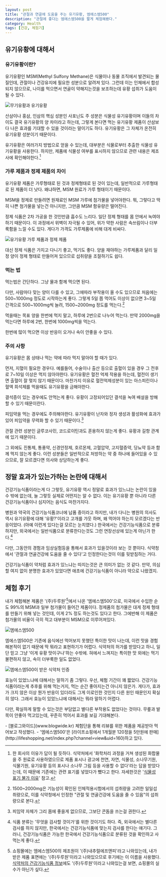```yaml
---
layout: post
title: "관절과 연골에 도움을 주는 유기유황, 엠에스엠500"
description: "관절에 좋다는 엠에스엠500을 짧게 체험해봤다."
category: Health
tags: [건강, 체험기]
---
```


## 유기유황에 대해서

### 유기유황이란?

유기유황인 MSM(Methyl Sulfony Methane)은 식물이나 동물 조직에서 발견되는 물질인데, 관절이나 건강유지에 필요한 성분으로 알려져 있다. 그런데 이는 인체에서 합성되지 않으므로, 나이를 먹으면서 연골이 약해지는것을 보조하는데 유황 섭취가 도움이 될 수 있다.

![무기유황과 유기유황](https://lh5.googleusercontent.com/-Tu4t73TWdo8/VQ7E4iVCQYI/AAAAAAAAPIE/rvwrZy6bSJs/w518/sulphur-vs-msm.jpg "일반적으로 '유황'하면 떠올리는 황(Sulphur)과 달리 유기유황(MSM)은 순백색을 띤다.")

산삼이나 홍삼, 인삼의 핵심 성분인 사포닌도 주 성분은 식물성 유기유황이며 이들의 차이도 결국 유기유황의 양 차이라고 하는데, 그렇게 본다면 먹는 유기유황 제품이 산삼보다 나은 효과를 기대할 수 있을 것이라는 말이기도 하다. 유기유황은 그 자체가 온전히 유기유황 성분이기 때문이다.

유기유황은 여러가지 방법으로 얻을 수 있는데, 대부분은 식물로부터 추출한 식물성 유기유황을 사용한다. 하지만, 제품에 식물성 여부를 표시하지 않으므로 관련 내용은 제조사에 확인해야한다.[^1]

[^1]: 한 회사의 이유가 답이 될 듯하다. 식약처에서 '화학처리 과정을 거쳐 생성된 화합물을 주 원료로 사용하였으므로 제품 표시나 광고에 천연, 자연, 식물성, 소나무기원, 식물기원, 유기유황 등의 표시나 소나무 그림 등을 사용할 수 없다'라는 답을 받았다는데, 이 때문에 기존에는 관련 표기를 넣었다가 뺐다고 한다. 자세한것은 '[식물성 표기 불가 이유](http://cafe.daum.net/treemsm/ThJp/1)' 참고.

### 가루 제품과 정제 제품의 차이

유기유황 제품은 가루형태로 된 것과 정제형태로 된 것이 있는데, 일반적으로 가루형태로 된 제품이 더 낫다. 왜냐하면, MSM 원료가 가루 형태이기 때문이다.

MSM을 정제로 만들려면 원재료인 MSM 가루에 첨가물을 넣어야한다. 뭐, 그렇다고 딱히 나쁜 첨가물을 넣는건 아니지만, 그만큼 MSM 함유량은 떨어진다.

정제 식품은 2차 가공을 한 것인만큼 흡수도 느리다. 일단 정제 형태를 몸 안에서 녹여야 하기 때문이다. 이 과정에서 위벽이 자극될 수 있어, 위가 약한 사람은 속쓰림이나 더부룩함을 느낄 수도 있다. 게다가 가격도 가루제품에 비해 대게 비싸다.

![유기유황 가루 제품과 정제 제품](https://lh6.googleusercontent.com/-1QP-1q8tsQo/VQ7HYIjDRsI/AAAAAAAAPIs/kzN2OOILX9g/s0/msm-products.jpg "제품 자체로는 가루 제품이, 편의성으로는 정제 제품이 더 낫다.")

대신 정제 식품은 가지고 다니기 좋고, 먹기도 좋다. 양을 재야하는 가루제품과 달리 일정 양이 정제 형태로 만들어져 있으므로 섭취량을 조절하기도 쉽다.

### 먹는 법

먹는법은 간단하다.
그냥 물과 함께 먹으면 된다.

다만, 사람마다 맞는 양이 다를 수 있고, 그에따라 부작용이 올 수도 있으므로 처음에는 500~1000mg 정도로 시작하는게 좋다. 그렇게 5일 쯤 먹어도 이상이 없으면 3~5일 간격으로 500~1000mg씩 늘려, 1500~2000mg 정도를 먹는다.[^2]

[^2]: 1500~2000mg은 기능성이 확인된 인체적용시험에서의 섭취량을 고려한 일일섭취량으로, 이를 식약청에서 인정한 "관절 및 연골건강에 도움을 줄 수 있음"의 섭취량으로 본다.

먹을때는 목표 양을 한번에 먹지 말고, 하루에 2번으로 나누어 먹는다. 만약 2000mg을 먹는다면 하루에 2번, 한번에 1000mg씩을 먹는다.

한번에 많이 먹으면 이상 반응이 오거나 속이 안좋을 수 있다.

### 주의 사항

유기유황은 몸 상태나 먹는 약에 따라 먹지 말아야 할 때가 있다.

먼저, 지혈이 필요한 경우다.
예를들어, 수술이나 출산 등으로 출혈이 있을 경우 그 전후로 7~10일 이상은 먹지 않아야한다.
유기유황은 혈전 억제 작용을 하는데, 혈전이 생기면 출혈이 잘 멎지 않기 때문이다.
마찬가지 이유로 혈전억제성분이 있는 아스피린이나 혈액 희석제를 먹을때도 유기유황을 금해야한다.

결석증이 있는 경우에도 안먹는게 좋다. 유황이 고정되어있던 결석을 녹여 배설을 방해할 수 있기 때문이란다.

피임약을 먹는 경우에도 주의해야한다. 유기유황이 난자와 정자 생성과 활성화에 효과가 있어 피임약을 무력화 할 수 있기 때문이다.[^3]

[^3]: 피임약 자체가 그리 몸에 좋을게 없으므로, 그보단 콘돔을 쓰는걸 권한다.

관절 관련 성분인 글루코사민, 코드로이틴과도 혼용하지 않는게 좋다. 유황과 길항 관계에 있기 때문이다.

그 외에도 진통제, 통풍약, 신경안정제, 호르몬제, 고혈압약, 고지혈증약, 당뇨약 등과 함께 먹지 않는게 좋다. 이런 성분들은 일반적으로 처방하는 약 중 하나에 들어있을 수 있으므로, 잘 모르겠다면 의사와 상담하는게 좋다.

## 정말 효과가 있는가하는 논란에 대해서

건강기능식품이라는게 다 그렇듯, 유기유황 역시 정말로 효과가 있느냐는 논란이 있을 수 밖에 없는데, 늘 그렇듯 실제로 어떤지는 알 수 없다.
이는 유기유황 뿐 아니라 다른 건강기능식품이나 심지어는 음식도 마찬가지다.

병원과 약국의 건강기능식품코너에 납품 중이라고 하지만, 내가 다니는 병원의 의사도 역시 유기유황에 대해 '유황?'이라고 고개를 갸웃 하며, 왜 먹어야 하는지 모르겠다는 반응이었다. (아예 이런게 있다는걸 모르는 눈치였다.)
한국에서는 건강기능식품으로 분류하지만, 외국에서는 일반식품으로 분류한다는것도 그런 연장선상에 있는게 아닌가 한다.[^4]

[^4]: 식품 분류는 '무엇을 검사할 것이가'를 위한 것이기도 하다. 즉, 외국에서는 별다른 검사를 하지 않지만, 한국에서는 건강기능식품에 맞는지 검사를 한다는 얘기다. 그러니, 건강기능식품은 가능한 한국에서 건강기능식품으로 분류된 것을 확인하고 사먹는게 좋다.

다만, 그동안의 경험과 임상실험등을 통해서 효과가 있을것이라 보는 것 뿐이다.
식약청에서 '관절과 연골건강에 도움을 줄 수 있다'고 인정한다는것이 이를 뒷받침하는 거다.

건강기능식품이 약처럼 효과가 있느냐는 따지는것은 큰 의미가 없는 것 같다. 만약, 의심할 여지 없이 분명한 효과가 있었다면 애초에 건강기능식품이 아니라 약으로 나왔겠지.

## 체험 후기

내가 체험해본 제품은 '(주)두루원'[^5]에서 나온 '엠에스엠500'으로, 미국에서 수입한 순도 99%의 MSM과 일부 첨가물이 들어간 제품이다. 정제품의 첨가물은 대게 정제 형태를 만들기 위해 넣는 것인데, 이게 2% 정도 하는것도 있다고 한다. 그에반해 이 제품은 첨가물의 비율이 극히 적고 대부분이 MSM으로 이루어져있다.

[^5]: 쇼핑몰에는 엠에스엠500의 제조원이 '(주)내추럴에프앤피'라고 나와있는데, 내가 받은 제품 표면에는 '(주)두루원'이라고 나와있으므로 후기에는 이 이름을 사용했다. [식약처의 건강기능식품 정보](http://www.foodnara.go.kr/hfoodi/main/sub.jsp?pageCode=188&viewType=view&intUPSOSNO=33863&intATCLPRDSNO=200150&intRNUM=1)에도 '(주)두루원'이라고 나와있는걸 보면, 쇼핑몰의 실수가 아닌가 싶다.

![엠에스엠500](https://lh4.googleusercontent.com/-PrVhsVXEHHc/VQ7IN84Z7WI/AAAAAAAAPI8/iYBaFGgap-k/s0/msm500.jpg "엠에스엠500은 미국산 순도 99%의 MSM을 사용했으며, MSM 비율이 높은 제품이다.")

엠에스엠500은 기존에 음식에선 먹어보지 못했던 특이한 맛이 나는데, 이런 맛을 경험해본적이 없기 때문에 딱 뭐라고 표현하기가 어렵다. 식약처의 허가를 받았다고 하니, 일단 믿고 그냥 '이게 유황 맛이구나'하는 수밖에. 혀에서 느껴지는 특이한 맛 외에는 먹기 불편하지 않고, 속이 더부룩한 일도 없었다.

![엠에스엠500이 받은 식약처 인증](https://lh5.googleusercontent.com/-knGaQXephpI/VQ7HQUwDrPI/AAAAAAAAPIc/KO4F3V4n0ms/w300/msm500-certs.jpg "엠에스엠500은 건강기능식품과 GMP 인증을 받았다.")

효능이 있었느냐에 대해서는 말하기 좀 그렇다.
우선, 체험 기간이 꽤 짧았다.
건강기능식품이라는게 추후를 위해 먹는거지, 먹는 순간 좋아지는건 아니지 않은가.
게다가, 효과가 크지 않은 이상 뭔가 반응이 있더라도 그게 이로인한 것인지 다른 원인 때문인지 확실히 않다.
그래서 효능이 있었느냐에 대해서는 뭐라 말하기 어렵다.

다만, 확실하게 말할 수 있는것은 부담없고 별다른 부작용도 없었다는 것이다.
무릎과 발목이 안좋아 먹고있는데, 꾸준히 먹어서 효과를 보길 기대해본다.



<div class="im im-info" markdown="1">
- [블로그와이드](www.blogwide.kr) 체험단을 통해 리뷰를 위한 제품을 제공받아 먹어보고 작성했다.
- '엠에스엠500'은 [라이프쇼핑에서 1개월분 120정을 5만원에 판매](http://lifeshopping.net/index.php?channel=view&uid=160)하고 있다.
</div>
